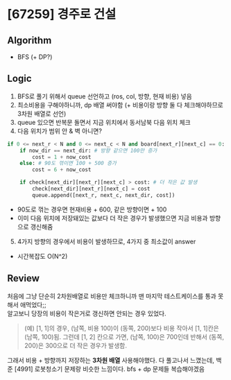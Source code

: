 # [67259] 경주로 건설
## Algorithm
- BFS (+ DP?)
## Logic
1. BFS로 풀기 위해서 queue 선언하고 (ros, col, 방향, 현재 비용) 넣음
2. 최소비용을 구해야하니까, dp 배열 써야함 (+ 비용이랑 방향 둘 다 체크해야하므로 3차원 배열로 선언)
3. queue 있으면 반복문 돌면서 지금 위치에서 동서남북 다음 위치 체크
4. 다음 위치가 범위 안 & 벽 아니면?
```python
if 0 <= next_r < N and 0 <= next_c < N and board[next_r][next_c] == 0: # 다음칸이 벽 아니고 & 격자 안임
    if now_dir == next_dir: # 방향 같으면 100만 증가
        cost = 1 + now_cost
    else: # 90도 꺾이면 100 + 500 증가
        cost = 6 + now_cost

    if check[next_dir][next_r][next_c] > cost: # 더 작은 값 발생
        check[next_dir][next_r][next_c] = cost
        queue.append([next_r, next_c, next_dir, cost])
```
- 90도로 꺾는 경우면 현재비용 + 600, 같은 방향이면 + 100
- 이미 다음 위치에 저장돼있는 값보다 더 작은 경우가 발생했으면 지금 비용과 방향으로 갱신해줌
5. 4가지 방향의 경우에서 비용이 발생하므로, 4가지 중 최소값이 answer

- 시간복잡도 O(N^2)

## Review
처음에 그냥 단순히 2차원배열로 비용만 체크하니까 맨 마지막 테스트케이스를 통과 못해서 애먹었다;;</br>
알고보니 당장의 비용이 작은거로 갱신하면 안되는 경우 있었다.
> (예) [1, 1]의 경우, (남쪽, 비용 100)이 (동쪽, 200)보다 비용 작아서 [1, 1]칸은 (남쪽, 100)됨. 그런데 [1, 2] 칸으로 가면, (남쪽, 100)은 700인데 반해서 (동쪽, 200)은 300으로 더 작은 경우가 발생함.

그래서 비용 + 방향까지 저장하는 **3차원 배열** 사용해야했다.
다 풀고나서 느꼈는데, 백준 [4991] 로봇청소기 문제랑 비슷한 느낌이다. bfs + dp 문제들 복습해야겠음

